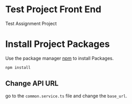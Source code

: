 # Test Project Front End
Test Assignment Project 

# Install Project Packages
Use the package manager [npm](https://www.npmjs.com/) to install Packages.

```bash
npm install
```


## Change API URL

go to the `common.service.ts` file and change the `base_url`.
